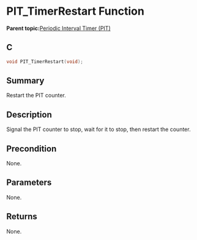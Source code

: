 # PIT\_TimerRestart Function

**Parent topic:**[Periodic Interval Timer \(PIT\)](GUID-16D8A016-2531-4956-B8AA-F751096F1732.md)

## C

```c
void PIT_TimerRestart(void);
```

## Summary

Restart the PIT counter.

## Description

Signal the PIT counter to stop, wait for it to stop, then restart the counter.

## Precondition

None.

## Parameters

None.

## Returns

None.

